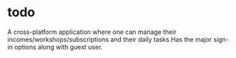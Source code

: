 # todo
A cross-platform application where one can manage their incomes/workshops/subscriptions and their daily tasks.Has the major sign-in options along with guest user.
